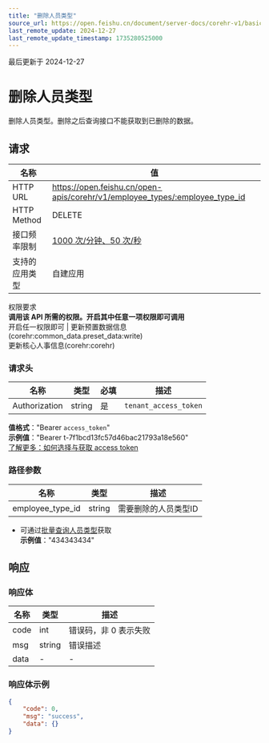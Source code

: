 ```yaml
---
title: "删除人员类型"
source_url: https://open.feishu.cn/document/server-docs/corehr-v1/basic-infomation/employee_type/delete
last_remote_update: 2024-12-27
last_remote_update_timestamp: 1735280525000
---
```

最后更新于 2024-12-27

# 删除人员类型

删除人员类型。删除之后查询接口不能获取到已删除的数据。

## 请求
名称 | 值
---|---
HTTP URL | https://open.feishu.cn/open-apis/corehr/v1/employee_types/:employee_type_id
HTTP Method | DELETE
接口频率限制 | [1000 次/分钟、50 次/秒](https://open.feishu.cn/document/ukTMukTMukTM/uUzN04SN3QjL1cDN)
支持的应用类型 | 自建应用
权限要求  
            **调用该 API 所需的权限。开启其中任意一项权限即可调用**  
            开启任一权限即可 | 更新预置数据信息(corehr:common_data.preset_data:write)  
            更新核心人事信息(corehr:corehr)

### 请求头

名称 | 类型 | 必填 | 描述
--- | --- | --- | ---
Authorization | string | 是 | `tenant_access_token`  
**值格式**："Bearer `access_token`"  
**示例值**："Bearer t-7f1bcd13fc57d46bac21793a18e560"  
[了解更多：如何选择与获取 access token](https://open.feishu.cn/document/uAjLw4CM/ugTN1YjL4UTN24CO1UjN/trouble-shooting/how-to-choose-which-type-of-token-to-use)

### 路径参数

名称 | 类型 | 描述
--- | --- | ---
employee_type_id | string | 需要删除的人员类型ID  
- 可通过[批量查询人员类型](https://open.feishu.cn/document/uAjLw4CM/ukTMukTMukTM/reference/corehr-v1/employee_type/list)获取  
**示例值**："434343434"

## 响应

### 响应体

名称 | 类型 | 描述
--- | --- | ---
code | int | 错误码，非 0 表示失败
msg | string | 错误描述
data | \- | \-

### 响应体示例
```json
{
    "code": 0,
    "msg": "success",
    "data": {}
}
```
